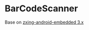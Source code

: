 # BarCodeScanner
Base on [zxing-android-embedded 3.x](https://github.com/journeyapps/zxing-android-embedded/tree/3.x)
